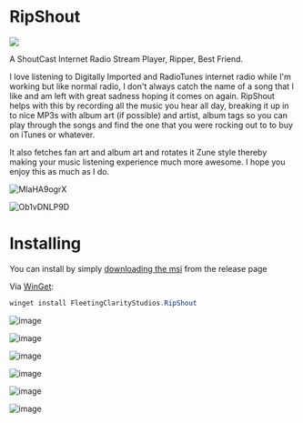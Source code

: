 # RipShout
[<img src="https://img.shields.io/badge/release-1.0.7-blue">](https://github.com/Echostorm44/RipShout/releases)

A ShoutCast Internet Radio Stream Player, Ripper, Best Friend.

  I love listening to Digitally Imported and RadioTunes internet radio while I'm working but like normal radio, I don't always catch the name of a song that I like and am left with great sadness hoping it comes on again.  RipShout helps with this by recording all the music you hear all day, breaking it up in to nice MP3s with album art (if possible) and artist, album tags so you can play through the songs and find the one that you were rocking out to to buy on iTunes or whatever.
  
  It also fetches fan art and album art and rotates it Zune style thereby making your music listening experience much more awesome. I hope you enjoy this as much as I do.
 

![MlaHA9ogrX](https://user-images.githubusercontent.com/107306362/194548274-41ec723d-4e85-4d5f-afbd-6990cd88cd43.png)

![Ob1vDNLP9D](https://user-images.githubusercontent.com/107306362/194548253-4218e54b-9f98-473e-ae4f-664a11b67ad2.png)

# Installing

You can install by simply [downloading the msi](https://github.com/Echostorm44/RipShout/releases/download/1.0.7/SetupRipShout.msi) from the release page

Via [WinGet](https://github.com/microsoft/winget-cli):

```powershell
winget install FleetingClarityStudios.RipShout
```
![image](https://user-images.githubusercontent.com/107306362/195997541-f801b404-5a84-4b76-8c86-1224b15c5b0d.png)

![image](https://user-images.githubusercontent.com/107306362/194763721-8dfd5f62-d999-4d55-a84c-d6b59fc34f81.png)

![image](https://user-images.githubusercontent.com/107306362/194763794-1b2580d3-bcab-440e-9fda-8fc8ad1538a9.png)

![image](https://github.com/Echostorm44/RipShout/assets/107306362/800937fd-f2bd-4414-b75d-c3543c2682ec)

![image](https://github.com/Echostorm44/RipShout/assets/107306362/39646da8-753b-4e48-91ab-f642f36f50ed)


![image](https://user-images.githubusercontent.com/107306362/195997521-4b050dae-aaa2-48ff-9aa9-85e823a3b6ad.png)

